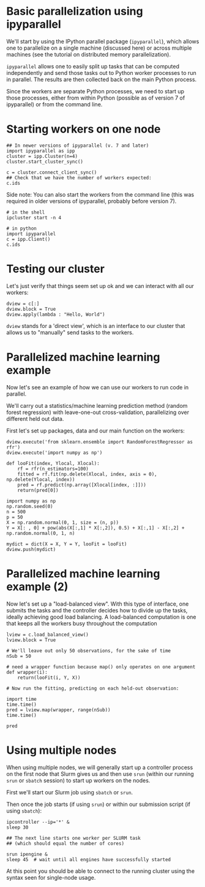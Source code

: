 # Basic parallelization using ipyparallel

We'll start by using the IPython parallel package (`ipyparallel`), which allows one to parallelize on a single machine (discussed here) or across multiple machines (see the tutorial on distributed memory parallelization). 

`ipyparallel` allows one to easily split up tasks that can be computed independently and send those tasks out to Python worker processes to run in parallel. The results are then collected back on the main Python process.

Since the workers are separate Python processes, we need to start up those processes, either from within Python (possible as of version 7 of ipyparallel) or from the command line.

# Starting workers on one node

```
## In newer versions of ipyparallel (v. 7 and later)
import ipyparallel as ipp
cluster = ipp.Cluster(n=4)
cluster.start_cluster_sync()
```

```
c = cluster.connect_client_sync()
## Check that we have the number of workers expected:
c.ids
```

Side note: You can also start the workers from the command line (this was required in older versions of ipyparallel, probably before version 7).

```
# in the shell
ipcluster start -n 4
```

```
# in python
import ipyparallel
c = ipp.Client()
c.ids
```

# Testing our cluster

Let's just verify that things seem set up ok and we can interact with all our workers:

```
dview = c[:]
dview.block = True
dview.apply(lambda : "Hello, World")
```

`dview` stands for a 'direct view', which is an interface to our cluster that allows us to "manually" send tasks to the workers.

# Parallelized machine learning example

Now let's see an example of how we can use our workers to run code in parallel. 

We'll carry out a statistics/machine learning prediction method (random forest regression) with leave-one-out cross-validation, parallelizing over different held out data.

First let's set up packages, data and our main function on the workers:

```
dview.execute('from sklearn.ensemble import RandomForestRegressor as rfr')
dview.execute('import numpy as np')

def looFit(index, Ylocal, Xlocal):
    rf = rfr(n_estimators=100)
    fitted = rf.fit(np.delete(Xlocal, index, axis = 0), np.delete(Ylocal, index))
    pred = rf.predict(np.array([Xlocal[index, :]]))
    return(pred[0])

import numpy as np
np.random.seed(0)
n = 500
p = 50
X = np.random.normal(0, 1, size = (n, p))
Y = X[: , 0] + pow(abs(X[:,1] * X[:,2]), 0.5) + X[:,1] - X[:,2] + np.random.normal(0, 1, n)

mydict = dict(X = X, Y = Y, looFit = looFit)
dview.push(mydict)
```

# Parallelized machine learning example (2)

Now let's set up a "load-balanced view". With this type of interface, one submits the tasks and the controller decides how to divide up the tasks, ideally achieving good load balancing. A load-balanced computation is one that keeps all the workers busy throughout the computation

```
lview = c.load_balanced_view()
lview.block = True

# We'll leave out only 50 observations, for the sake of time
nSub = 50

# need a wrapper function because map() only operates on one argument
def wrapper(i):
    return(looFit(i, Y, X))

# Now run the fitting, predicting on each held-out observation:

import time
time.time()
pred = lview.map(wrapper, range(nSub))
time.time()

pred
```


# Using multiple nodes

When using multiple nodes, we will generally start up a controller process on the first node that Slurm gives us and then use `srun` (within our running `srun` or `sbatch` session) to start up workers on the nodes.

First we'll start our Slurm job using `sbatch` or `srun`.

Then once the job starts (if using `srun`) or within our submission script (if using `sbatch`):

```
ipcontroller --ip='*' &
sleep 30

## The next line starts one worker per SLURM task 
## (which should equal the number of cores)

srun ipengine &
sleep 45  # wait until all engines have successfully started
```

At this point you should be able to connect to the running cluster using the syntax seen for single-node usage.
